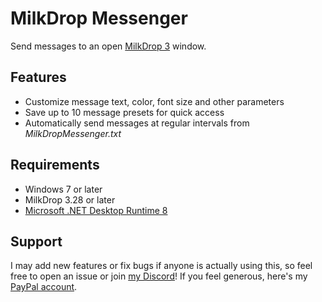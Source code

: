 # MilkDrop Messenger

Send messages to an open [MilkDrop 3](https://github.com/milkdrop2077/MilkDrop3) window.

## Features

* Customize message text, color, font size and other parameters
* Save up to 10 message presets for quick access
* Automatically send messages at regular intervals from *MilkDropMessenger.txt*

## Requirements

* Windows 7 or later
* MilkDrop 3.28 or later
* [Microsoft .NET Desktop Runtime 8](https://dotnet.microsoft.com/en-us/download/dotnet/8.0)

## Support

I may add new features or fix bugs if anyone is actually using this, so feel free to open an issue or join [my Discord](https://bit.ly/Ikes-Discord)! If you feel generous, here's my [PayPal account](https://www.paypal.com/donate/?hosted_button_id=MBQLZS5K3X5X6).